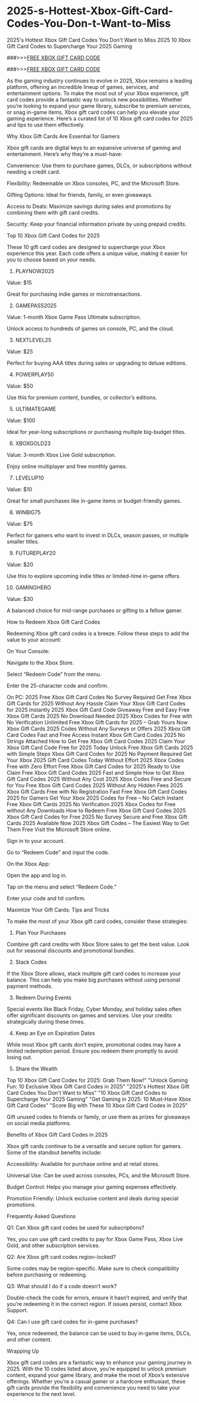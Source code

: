 # 2025-s-Hottest-Xbox-Gift-Card-Codes-You-Don-t-Want-to-Miss
2025's Hottest Xbox Gift Card Codes You Don't Want to Miss 2025
10 Xbox Gift Card Codes to Supercharge Your 2025 Gaming

###>>>[FREE XBOX GIFT CARD CODE](https://rahhat.xyz/allgift/)

###>>>[FREE XBOX GIFT CARD CODE](https://rahhat.xyz/allgift/)

As the gaming industry continues to evolve in 2025, Xbox remains a leading platform, offering an incredible lineup of games, services, and entertainment options. To make the most out of your Xbox experience, gift card codes provide a fantastic way to unlock new possibilities. Whether you’re looking to expand your game library, subscribe to premium services, or snag in-game items, Xbox gift card codes can help you elevate your gaming experience. Here’s a curated list of 10 Xbox gift card codes for 2025 and tips to use them effectively.

Why Xbox Gift Cards Are Essential for Gamers

Xbox gift cards are digital keys to an expansive universe of gaming and entertainment. Here’s why they’re a must-have:

Convenience: Use them to purchase games, DLCs, or subscriptions without needing a credit card.

Flexibility: Redeemable on Xbox consoles, PC, and the Microsoft Store.

Gifting Options: Ideal for friends, family, or even giveaways.

Access to Deals: Maximize savings during sales and promotions by combining them with gift card credits.

Security: Keep your financial information private by using prepaid credits.

Top 10 Xbox Gift Card Codes for 2025

These 10 gift card codes are designed to supercharge your Xbox experience this year. Each code offers a unique value, making it easier for you to choose based on your needs.

1. PLAYNOW2025

Value: $15

Great for purchasing indie games or microtransactions.

2. GAMEPASS2025

Value: 1-month Xbox Game Pass Ultimate subscription.

Unlock access to hundreds of games on console, PC, and the cloud.

3. NEXTLEVEL25

Value: $25

Perfect for buying AAA titles during sales or upgrading to deluxe editions.

4. POWERPLAY50

Value: $50

Use this for premium content, bundles, or collector’s editions.

5. ULTIMATEGAME

Value: $100

Ideal for year-long subscriptions or purchasing multiple big-budget titles.

6. XBOXGOLD23

Value: 3-month Xbox Live Gold subscription.

Enjoy online multiplayer and free monthly games.

7. LEVELUP10

Value: $10

Great for small purchases like in-game items or budget-friendly games.

8. WINBIG75

Value: $75

Perfect for gamers who want to invest in DLCs, season passes, or multiple smaller titles.

9. FUTUREPLAY20

Value: $20

Use this to explore upcoming indie titles or limited-time in-game offers.

10. GAMINGHERO

Value: $30

A balanced choice for mid-range purchases or gifting to a fellow gamer.

How to Redeem Xbox Gift Card Codes

Redeeming Xbox gift card codes is a breeze. Follow these steps to add the value to your account:

On Your Console:

Navigate to the Xbox Store.

Select “Redeem Code” from the menu.

Enter the 25-character code and confirm.

On PC:
2025 Free Xbox Gift Card Codes No Survey Required
Get Free Xbox Gift Cards for 2025 Without Any Hassle
Claim Your Xbox Gift Card Codes for 2025 Instantly
2025 Xbox Gift Card Code Giveaway Free and Easy
Free Xbox Gift Cards 2025 No Download Needed
2025 Xbox Codes for Free with No Verification
Unlimited Free Xbox Gift Cards for 2025 – Grab Yours Now
Xbox Gift Cards 2025 Codes Without Any Surveys or Offers
2025 Xbox Gift Card Codes Fast and Free Access
Instant Xbox Gift Card Codes 2025 No Strings Attached
How to Get Free Xbox Gift Card Codes 2025
Claim Your Xbox Gift Card Code Free for 2025 Today
Unlock Free Xbox Gift Cards 2025 with Simple Steps
Xbox Gift Card Codes for 2025 No Payment Required
Get Your Xbox 2025 Gift Card Codes Today Without Effort
2025 Xbox Codes Free with Zero Effort
Free Xbox Gift Card Codes for 2025 Ready to Use
Claim Free Xbox Gift Card Codes 2025 Fast and Simple
How to Get Xbox Gift Card Codes 2025 Without Any Cost
2025 Xbox Codes Free and Secure for You
Free Xbox Gift Card Codes 2025 Without Any Hidden Fees
2025 Xbox Gift Cards Free with No Registration
Fast Free Xbox Gift Card Codes 2025 for Gamers
Get Your Xbox 2025 Codes for Free – No Catch
Instant Free Xbox Gift Cards 2025 No Verification
2025 Xbox Codes for Free without Any Downloads
How to Redeem Free Xbox Gift Card Codes 2025
Xbox Gift Card Codes for Free 2025 No Survey
Secure and Free Xbox Gift Cards 2025 Available Now
2025 Xbox Gift Codes – The Easiest Way to Get Them Free
Visit the Microsoft Store online.

Sign in to your account.

Go to “Redeem Code” and input the code.

On the Xbox App:

Open the app and log in.

Tap on the menu and select “Redeem Code.”

Enter your code and hit confirm.

Maximize Your Gift Cards: Tips and Tricks

To make the most of your Xbox gift card codes, consider these strategies:

1. Plan Your Purchases

Combine gift card credits with Xbox Store sales to get the best value. Look out for seasonal discounts and promotional bundles.

2. Stack Codes

If the Xbox Store allows, stack multiple gift card codes to increase your balance. This can help you make big purchases without using personal payment methods.

3. Redeem During Events

Special events like Black Friday, Cyber Monday, and holiday sales often offer significant discounts on games and services. Use your credits strategically during these times.

4. Keep an Eye on Expiration Dates

While most Xbox gift cards don’t expire, promotional codes may have a limited redemption period. Ensure you redeem them promptly to avoid losing out.

5. Share the Wealth

Top 10 Xbox Gift Card Codes for 2025: Grab Them Now!"
"Unlock Gaming Fun: 10 Exclusive Xbox Gift Card Codes in 2025"
"2025's Hottest Xbox Gift Card Codes You Don't Want to Miss"
"10 Xbox Gift Card Codes to Supercharge Your 2025 Gaming"
"Get Gaming in 2025: 10 Must-Have Xbox Gift Card Codes"
"Score Big with These 10 Xbox Gift Card Codes in 2025"

Gift unused codes to friends or family, or use them as prizes for giveaways on social media platforms.

Benefits of Xbox Gift Card Codes in 2025

Xbox gift cards continue to be a versatile and secure option for gamers. Some of the standout benefits include:

Accessibility: Available for purchase online and at retail stores.

Universal Use: Can be used across consoles, PCs, and the Microsoft Store.

Budget Control: Helps you manage your gaming expenses effectively.

Promotion Friendly: Unlock exclusive content and deals during special promotions.

Frequently Asked Questions

Q1: Can Xbox gift card codes be used for subscriptions?

Yes, you can use gift card credits to pay for Xbox Game Pass, Xbox Live Gold, and other subscription services.

Q2: Are Xbox gift card codes region-locked?

Some codes may be region-specific. Make sure to check compatibility before purchasing or redeeming.

Q3: What should I do if a code doesn’t work?

Double-check the code for errors, ensure it hasn’t expired, and verify that you’re redeeming it in the correct region. If issues persist, contact Xbox Support.

Q4: Can I use gift card codes for in-game purchases?

Yes, once redeemed, the balance can be used to buy in-game items, DLCs, and other content.

Wrapping Up

Xbox gift card codes are a fantastic way to enhance your gaming journey in 2025. With the 10 codes listed above, you’re equipped to unlock premium content, expand your game library, and make the most of Xbox’s extensive offerings. Whether you’re a casual gamer or a hardcore enthusiast, these gift cards provide the flexibility and convenience you need to take your experience to the next level.

